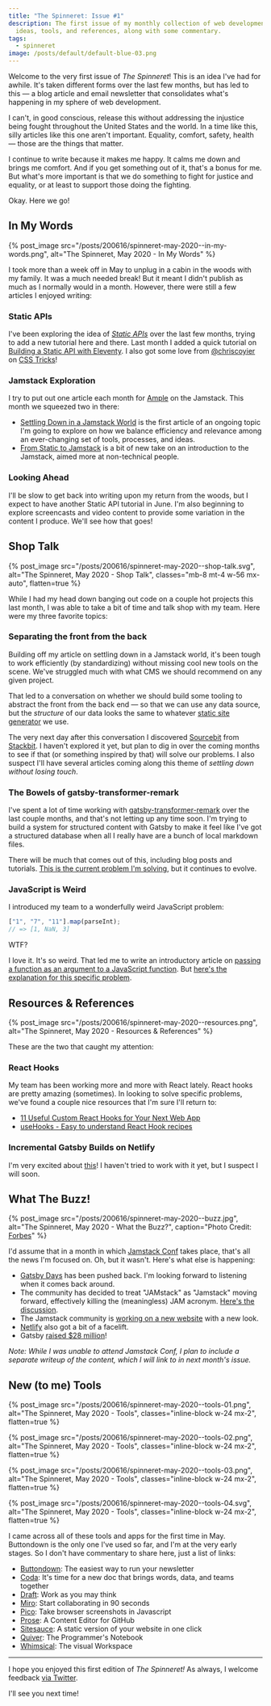 ```yaml
---
title: "The Spinneret: Issue #1"
description: The first issue of my monthly collection of web development topics,
  ideas, tools, and references, along with some commentary.
tags:
  - spinneret
image: /posts/default/default-blue-03.png
---
```


Welcome to the very first issue of _The Spinneret_! This is an idea I've had for awhile. It's taken different forms over the last few months, but has led to this — a blog article and email newsletter that consolidates what's happening in my sphere of web development.

I can't, in good conscious, release this without addressing the injustice being fought throughout the United States and the world. In a time like this, silly articles like this one aren't important. Equality, comfort, safety, health — those are the things that matter.

I continue to write because it makes me happy. It calms me down and brings me comfort. And if you get something out of it, that's a bonus for me. But what's more important is that we do something to fight for justice and equality, or at least to support those doing the fighting.

Okay. Here we go!

## In My Words

{% post_image
    src="/posts/200616/spinneret-may-2020--in-my-words.png",
    alt="The Spinneret, May 2020 - In My Words" %}

I took more than a week off in May to unplug in a cabin in the woods with my family. It was a much needed break! But it meant I didn't publish as much as I normally would in a month. However, there were still a few articles I enjoyed writing:

### Static APIs

I've been exploring the idea of [_Static APIs_](/posts/lets-talk-about-static-apis) over the last few months, trying to add a new tutorial here and there. Last month I added a quick tutorial on [Building a Static API with Eleventy](/posts/building-static-api-eleventy). I also got some love from [@chriscoyier](https://twitter.com/chriscoyier) on [CSS Tricks](https://css-tricks.com/wtf-is-a-static-api/)!

### Jamstack Exploration

I try to put out one article each month for [Ample](https://www.helloample.com/blog-categories/jamstack) on the Jamstack. This month we squeezed two in there:

- [Settling Down in a Jamstack World](https://www.helloample.com/blog/settling-down-in-a-jamstack-world) is the first article of an ongoing topic I'm going to explore on how we balance efficiency and relevance among an ever-changing set of tools, processes, and ideas.
- [From Static to Jamstack](https://www.helloample.com/blog/from-static-to-jamstack) is a bit of new take on an introduction to the Jamstack, aimed more at non-technical people.

### Looking Ahead

I'll be slow to get back into writing upon my return from the woods, but I expect to have another Static API tutorial in June. I'm also beginning to explore screencasts and video content to provide some variation in the content I produce. We'll see how that goes!

## Shop Talk

{% post_image
    src="/posts/200616/spinneret-may-2020--shop-talk.svg",
    alt="The Spinneret, May 2020 - Shop Talk",
    classes="mb-8 mt-4 w-56 mx-auto",
    flatten=true %}

While I had my head down banging out code on a couple hot projects this last month, I was able to take a bit of time and talk shop with my team. Here were my three favorite topics:

### Separating the front from the back

Building off my article on settling down in a Jamstack world, it's been tough to work efficiently (by standardizing) without missing cool new tools on the scene. We've struggled much with what CMS we should recommend on any given project.

That led to a conversation on whether we should build some tooling to abstract the front from the back end — so that we can use any data source, but the _structure_ of our data looks the same to whatever [static site generator](https://www.staticgen.com/) we use.

The very next day after this conversation I discovered [Sourcebit](https://github.com/stackbithq/sourcebit) from [Stackbit](https://www.stackbit.com/). I haven't explored it yet, but plan to dig in over the coming months to see if that (or something inspired by that) will solve our problems. I also suspect I'll have several articles coming along this theme of _settling down without losing touch_.

### The Bowels of gatsby-transformer-remark

I've spent a lot of time working with [gatsby-transformer-remark](https://github.com/gatsbyjs/gatsby/tree/master/packages/gatsby-transformer-remark) over the last couple months, and that's not letting up any time soon. I'm trying to build a system for structured content with Gatsby to make it feel like I've got a structured database when all I really have are a bunch of local markdown files.

There will be much that comes out of this, including blog posts and tutorials. [This is the current problem I'm solving](https://spectrum.chat/gatsby-js/general/how-to-build-graphql-types-on-top-of-gatsby-transformer-remark~33ea4f0b-2f97-4fdb-a887-0cc6420e1960), but it continues to evolve.

### JavaScript is Weird

I introduced my team to a wonderfully weird JavaScript problem:

```js
["1", "7", "11"].map(parseInt);
// => [1, NaN, 3]
```

WTF?

I love it. It's so weird. That led me to write an introductory article on [passing a function as an argument to a JavaScript function](/posts/pass-func-as-arg-javascript). But [here's the explanation for this specific problem](https://medium.com/dailyjs/parseint-mystery-7c4368ef7b21).

## Resources & References

{% post_image
    src="/posts/200616/spinneret-may-2020--resources.png",
    alt="The Spinneret, May 2020 - Resources & References" %}

These are the two that caught my attention:

### React Hooks

My team has been working more and more with React lately. React hooks are pretty amazing (sometimes). In looking to solve specific problems, we've found a couple nice resources that I'm sure I'll return to:

- [11 Useful Custom React Hooks for Your Next Web App](https://blog.bitsrc.io/11-useful-custom-react-hooks-for-your-next-app-c66307cf0f0c)
- [useHooks - Easy to understand React Hook recipes](https://usehooks.com/)

### Incremental Gatsby Builds on Netlify

I'm very excited about [this](https://www.netlify.com/blog/2020/04/23/enable-gatsby-incremental-builds-on-netlify/)! I haven't tried to work with it yet, but I suspect I will soon.

## What The Buzz!

{% post_image
    src="/posts/200616/spinneret-may-2020--buzz.jpg",
    alt="The Spinneret, May 2020 - What the Buzz?",
    caption="Photo Credit: [Forbes](https://www.forbes.com/sites/davidjeans/2020/05/27/gatsby-website-building-startup-backed-by-index-ventures-raises-28-million/)" %}

I'd assume that in a month in which [Jamstack Conf](https://jamstackconf.com/) takes place, that's all the news I'm focused on. Oh, but it wasn't. Here's what else is happening:

- [Gatsby Days](https://www.gatsbyjs.com/resources/gatsby-days/) has been pushed back. I'm looking forward to listening when it comes back around.
- The community has decided to treat "JAMstack" as "Jamstack" moving forward, effectively killing the (meaningless) JAM acronym. [Here's the discussion](https://github.com/jamstack/jamstack.org/issues/279#issuecomment-607896059).
- The Jamstack community is [working on a new website](https://next--jamstack-site.netlify.app/) with a new look.
- [Netlify](https://www.netlify.com/) also got a bit of a facelift.
- Gatsby [raised \$28 million](https://www.forbes.com/sites/davidjeans/2020/05/27/gatsby-website-building-startup-backed-by-index-ventures-raises-28-million/#7aaede57f3e0)!

_Note: While I was unable to attend Jamstack Conf, I plan to include a separate writeup of the content, which I will link to in next month's issue._

## New (to me) Tools

<div class="flex items-center justify-center mt-4 my-6">

{% post_image
    src="/posts/200616/spinneret-may-2020--tools-01.png",
    alt="The Spinneret, May 2020 - Tools",
    classes="inline-block w-24 mx-2",
    flatten=true %}

{% post_image
    src="/posts/200616/spinneret-may-2020--tools-02.png",
    alt="The Spinneret, May 2020 - Tools",
    classes="inline-block w-24 mx-2",
    flatten=true %}

{% post_image
    src="/posts/200616/spinneret-may-2020--tools-03.png",
    alt="The Spinneret, May 2020 - Tools",
    classes="inline-block w-24 mx-2",
    flatten=true %}

{% post_image
    src="/posts/200616/spinneret-may-2020--tools-04.svg",
    alt="The Spinneret, May 2020 - Tools",
    classes="inline-block w-24 mx-2",
    flatten=true %}

</div>

I came across all of these tools and apps for the first time in May. Buttondown is the only one I've used so far, and I'm at the very early stages. So I don't have commentary to share here, just a list of links:

- [Buttondown](https://buttondown.email/): The easiest way to run your newsletter
- [Coda](https://coda.io/welcome): It's time for a new doc that brings words, data, and teams together
- [Draft](https://draft.io/): Work as you may think
- [Miro](https://miro.com/features/): Start collaborating in 90 seconds
- [Pico](https://github.com/nikersify/pico): Take browser screenshots in Javascript
- [Prose](http://prose.io/): A Content Editor for GitHub
- [Sitesauce](https://sitesauce.app/): A static version of your website in one click
- [Quiver](https://happenapps.com/): The Programmer's Notebook
- [Whimsical](https://whimsical.com/flowcharts): The visual Workspace

---

I hope you enjoyed this first edition of _The Spinneret!_ As always, I welcome feedback [via Twitter](https://twitter.com/seancdavis29).

I'll see you next time!

